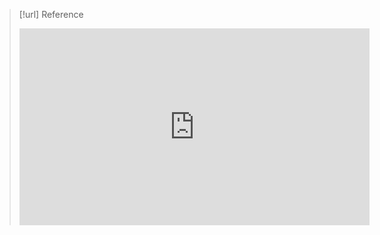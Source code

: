 
> [!url] Reference 
> <iframe width="560" height="315" src="https://www.youtube.com/embed/q3Z3Qa1UNBA?si=uVo8wIXTVa6ddEyW" title="YouTube video player" frameborder="0" allow="accelerometer; autoplay; clipboard-write; encrypted-media; gyroscope; picture-in-picture; web-share" referrerpolicy="strict-origin-when-cross-origin" allowfullscreen></iframe>

